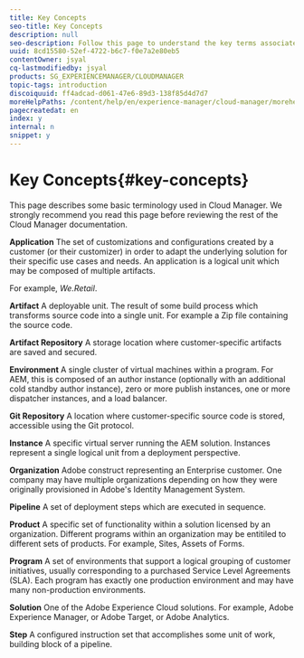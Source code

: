 ```yaml
---
title: Key Concepts
seo-title: Key Concepts
description: null
seo-description: Follow this page to understand the key terms associated with Cloud Manager.
uuid: 8cd15580-52ef-4722-b6c7-f0e7a2e80eb5
contentOwner: jsyal
cq-lastmodifiedby: jsyal
products: SG_EXPERIENCEMANAGER/CLOUDMANAGER
topic-tags: introduction
discoiquuid: ff4adcad-d061-47e6-89d3-138f85d4d7d7
moreHelpPaths: /content/help/en/experience-manager/cloud-manager/morehelp/introduction;/content/help/en/experience-manager/cloud-manager/morehelp/introduction
pagecreatedat: en
index: y
internal: n
snippet: y
---
```


# Key Concepts{#key-concepts}

This page describes some basic terminology used in Cloud Manager. We strongly recommend you read this page before reviewing the rest of the Cloud Manager documentation.

**Application** The set of customizations and configurations created by a customer (or their customizer) in order to adapt the underlying solution for their specific use cases and needs. An application is a logical unit which may be composed of multiple artifacts.

For example, *We.Retail*.

**Artifact** A deployable unit. The result of some build process which transforms source code into a single unit. For example a Zip file containing the source code.

**Artifact Repository** A storage location where customer-specific artifacts are saved and secured.

**Environment** A single cluster of virtual machines within a program. For AEM, this is composed of an author instance (optionally with an additional cold standby author instance), zero or more publish instances, one or more dispatcher instances, and a load balancer.

**Git Repository** A location where customer-specific source code is stored, accessible using the Git protocol.

**Instance** A specific virtual server running the AEM solution. Instances represent a single logical unit from a deployment perspective.

**Organization** Adobe construct representing an Enterprise customer. One company may have multiple organizations depending on how they were originally provisioned in Adobe's Identity Management System.

**Pipeline** A set of deployment steps which are executed in sequence.

**Product** A specific set of functionality within a solution licensed by an organization. Different programs within an organization may be entitiled to different sets of products. For example, Sites, Assets of Forms.

**Program** A set of environments that support a logical grouping of customer initiatives, usually corresponding to a purchased Service Level Agreements (SLA). Each program has exactly one production environment and may have many non-production environments.

**Solution** One of the Adobe Experience Cloud solutions. For example, Adobe Experience Manager, or Adobe Target, or Adobe Analytics.

**Step** A configured instruction set that accomplishes some unit of work, building block of a pipeline.
